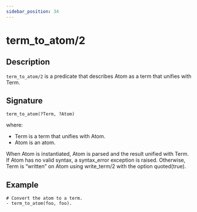```yaml
---
sidebar_position: 34
---
```

[//]: # (This file is auto-generated. Please do not modify it yourself.)

# term_to_atom/2

## Description

`term_to_atom/2` is a predicate that describes Atom as a term that unifies with Term.

## Signature

```text
term_to_atom(?Term, ?Atom)
```

where:

- Term is a term that unifies with Atom.
- Atom is an atom.

When Atom is instantiated, Atom is parsed and the result unified with Term. If Atom has no valid syntax, a syntax\_error exception is raised. Otherwise, Term is “written” on Atom using write\_term/2 with the option quoted\(true\).

## Example

```text
# Convert the atom to a term.
- term_to_atom(foo, foo).
```
